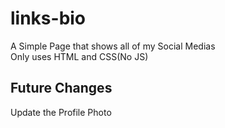 # links-bio
A Simple Page that shows all of my Social Medias\
Only uses HTML and CSS(No JS)
## Future Changes
Update the Profile Photo
